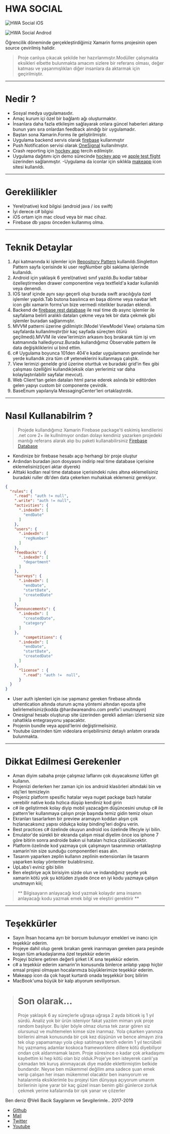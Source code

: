 # HWA SOCIAL

![HWA Social iOS](https://github.com/VB10/HWASocial/blob/master/demo/Screen%20Shot%202019-02-05%20at%2020.16.15.png?raw=true)

![HWA Social Androd](https://github.com/VB10/HWASocial/blob/master/demo/Screen%20Shot%202019-02-05%20at%2020.10.16.png?raw=true)

Öğrencilik döneminde gerçekleştirdiğimiz Xamarin forms projesinin open source çevirilmiş halidir.

> Proje canlıya çıkacak şekilde her hazırlanmıştır.Modüller çalışmakta eksikleri elbette bulunmakta amacım sizlere bir referans olması, değer katması ve yaşanmışlıkları diğer insanlara da aktarmak için geçirilmiştir.

----------
# Nedir ?
- Sosyal medya uygulamasıdır.
- Amaç kurum içi özel bir bağlantı ağı oluşturmaktır.
- İnsanlara daha fazla etkileşim sağlayarak onlara güncel haberleri aktarıp bunun yanı sıra onlardan feedback alındığı bir uygulamadır.
- Baştan sona Xamarin.Forms ile geliştirilmiştir.
- Uygulama backend servis olarak [firebase](https://console.firebase.google.com/u/0/) kullanmıştır
- Push Notification servisi olarak [OneSignal](https://onesignal.com/) kullanılmıştır.
- Crash reporting için [hockey app](https://hockeyapp.net/) tercih edilmiştir.
- Uygulama dağıtımı için demo sürecinde [hockey app](https://hockeyapp.net/) ve [apple test flight](https://developer.apple.com/testflight/) üzerinden sağlanmıştır.
-Uygulama da iconlar için sıklıkla [makeapp](https://makeappicon.com/) icon sitesi kullanıldı.

----------
# Gereklilikler
- Yerel(native) kod bilgisi (android java / ios swift)
- İyi derece c# bilgisi
- iOS ortam için mac cloud veya bir mac cihaz.
- Firebase db yapısı önceden kullanmış olma.

----------
# Teknik Detaylar
1. Api katmanında ki işlemler için [Repository Pattern](https://medium.com/@hardwareandro/geli%C5%9Ftiricinin-rehberi-55cf3e4703a3) kullanıldı.Singletton Pattern sayfa içerisinde ki user regNumber gibi  saklama işlerinde kullanıldı.
2.  Android için yaklaşık 6 yerel(native) sınıf yazıldı.Bu kodlar tabbar özelleştirmeden drawer componentine veya textfield'a kadar kullanıldı veya denendi.
3. IOS taraf içinde aynı sayı geçerli olup burada swift aracılığıyla özel işlemler yapıldı.Tab butona basılınca en başa dönme veya navbar left icon gibi xamarin forms'un bize vermedi nitelikler buradan eklendi.
4. Backend de [firebase rest database](https://firebase.google.com/docs/reference/rest/database/) ile real time db async işlemler ile sayfalama belirli aralıklı dataları çekme veya tek bir data çekmek gibi işlemler buradan sağlanmıştır.
5. MVVM patterni üzerine gidilmiştir.(Model ViewModel View) ortalama tüm sayfalarda kullanılmıştır(bir kaç sayfada süreçten ötürü geçilmedi).MVVM ile view'lerimizin arkasını boş bırakarak tüm işi vm katmanında hallediyoruz.Burada kullandığımız Observable pattern ile data değişikliklerini ui bind ettim.
6. c# Uygulama boyunca 101den 404'e kadar uygulamanın genelinde her yerde kullandık zira tüm c# yeteneklerini kullanmaya çalıştık.
7. View lerimizi genelde grid üzerine oturttuk ve buradaki grid'in flex gibi çalışması özelliğini kullandık(eksik olan yerlerimiz var daha kolaylaştırılabilir sayfalar mevcut).
8. Web Client'tan gelen dataları html parse ederek aslında bir editörden gelen yapıyı custom bir componente çevirdik.
9. BaseEnum yapılarıyla MessagingCenter'leri ortaklaştırdık.


----------
# Nasıl Kullanabilrim ?

> Projede kullandığımız Xamarin Firebase package'ti eskimiş kendilerini .net core 2+ ile kullnılmıyor ondan dolayı kendiniz yazarken projedeki mantığı referans alarak alıp bu paketi kullanabilirsiniz [Firebase Database](https://www.nuget.org/packages/FirebaseDatabase.net/)

- Kendinize bir firebase hesabı açıp herhangi bir proje oluştur
- Ardından buradan json dosyasını indirip real time database içerisine eklemelisiniz(içeri aktar diyerek)
- Alttaki kodları real time database içerisindeki rules altına eklemelisiniz buradaki ruller db'den data çekerken muhakkak eklemeniz gerekiyor.
```json
{
  "rules": {
    ".read": "auth != null",
    ".write": "auth != null",
    "activities": {
      ".indexOn": [
        "endDate"
      ]
    },
    "users": {
      ".indexOn": [
        "regNumber"
      ]
    },
    "feedbacks": {
      ".indexOn": [
        "department"
      ]
    },
    "surveys": {
      ".indexOn": [
        "endDate",
        "startDate",
        "createdDate"
      ]
    },
    "announcements": {
      ".indexOn": [
        "createdDate",
        "category"
      ]
    },
        "competitions": {
      ".indexOn": [
        "endDate",
        "startDate",
        "createdDate"
      ]
    },
      "license" : {
        ".read": "auth !=  null",
      }
  } 
}
```
- User auth işlemleri için ise yapmanız gereken firebase altında uthentication altında oturum açma yöntemi altından eposta şifre belirlemelisiniz(kodda @hardwareandro.com prefix'i unutmayın)
- Onesignal hesabı oluşturup site üzerinden gerekli adımları izlerseniz size rahatlıkla entegrasyonu yapacaktır.
- Projenin bundle veya appid'lerini değiştirmelisiniz.
- Youtube üzerinden tüm videolara erişebilirsiniz detaylı anlatım orarada bulunmakta.

----------
# Dikkat Edilmesi Gerekenler
- Aman diyim sabaha proje çalışmaz laflarını çok duyacaksınız lütfen git kullanın.
- Projenizi derlerken her zaman için ios android klasörleri altındaki bin ve obj'leri temizleyin
- Projeniz platform spesific hatalar veya nuget package bazlı hatalar verebilir native koda hızlıca düşüp kendiniz kod girin    
- c# ile geliştirmek kolay diyip mobil yazacağım düşüncesini unutup c# ile pattern'ler kullanmaya çalışın proje başında temiz gidin temiz olsun
- Ekranları tasarlarken bir preview aramayın koddan alışın çok hızlanacaksınız yapısı oldukça kolay binding'leri doğru verin.
- Best practices c# özelinde okuyun android ios özelinde lifecyle iyi bilin.
- Emulator'de sürekli bir ekranda çalışın misal diyelim önce ios iphone 7 göre bitirin sonra androide bakın ui hataları hızlıca çözülüecektir.
- Platform özelinde kod yazmaya çok çalışmayın tasarımınızı ortaklaştırıp xamarin'nin size sunduğu componentleri esas alın.
- Tasarım yaparken zeplin kullanın zeplinin extensionları ile tasarım yaparken kolay yöntemler bulablirsiniz.
- UpLabs'i eviniz gibi bilin
- Ben eleştiriye açık birisiyim sizde olun ve indandığınız şeyde yok xamarin kötü yok şu kötüden ziyade önce en iyi kodu yazmaya çalışın unutmayın kiii;

> ** Bilgisayarın anlayacağı kod yazmak kolaydır ama insanın anlayacağı kodu yazmak emek bilgi ve eleştiri gerektirir ** 

----------
# Teşekkürler
- Sayın İhsan hocama ayrı bir borcum bulunuyor emekleri ve inancı için teşekkür ederim.
- Projeye dahil olup gerek bırakan gerek inanmayan gereken para peşinde koşan tüm arkadaşlarıma özel teşekkür ederim    
- Projeyi bizlere getiren değerli şirket I.K sına teşekkür ederim.
- c# a teşekkür ederim xamarin'in konusunda binlerce anlatıp yapıp hiçbir emsal projesi olmayan hocalarımıza büyüklerimize teşekkür ederim.
- Makeapp icon da çok hayat kurtardı onada teşşekkür borç bilirim
- MacBook'uma büyük bir kalp atıyorum seviliyorsun.



> # Son olarak...
> Proje yaklaşık 6 ay süreçlerle uğraşa uğraşa 2 ayda biticek iş 1 yıl sürdü.
> Analiz yok bir ürün isteniyor fakat yazılım mimarı yok proje random başlıyor.
> Bu işler böyle olmaz olursa tek zarar gören siz olursunuz ve muhtemelen kimse size inanmaz.
> Yola çıkarken yanınıza birilerini almak konusunda bir çok kez düşünün ve bence almayın zira tek olup yapamamayı yola çıkıp satılmaya tercih ederim
> 1 yıl tecrübeli hiç yazmamış adamlar koskoca frameworklere dillere kötü diyebiliyor ondan çok aldanmamak lazım.
> Proje süresince o kadar çok arkadaşımı kaybettim ki hep kötü olan biz olduk.Proje'ye ben isteyerek  canlı'ya çıkmadan tek kuruş alınmayacak diye madde eklettirmiştim belkide bundandır.
> Neyse ben mükemmel değilim ama sadece şuan emek verip çalışan her insan mükemmel olacaktır ben inanıyorum ve hatalarımla eksiklerimle bu projeyi tüm dünyaya açıyorum umarım birilerinin işine yarar bir kaç güzel insan benim gibi günlerce zorluk çekmek yerine kafalarında bir ışık yanar ve çözerler 


Ben deniz  @Veli Bacik Saygılarım ve Sevgilerimle.. 2017-2019
- [Github](https://github.com/VB10)
- [Mail](hardwareandro@gmail.com)
- [Twitter](https://twitter.com/10VBacik)
- [Youtube](https://www.youtube.com/channel/UCdUaAKTLJrPZFStzEJnpQAg)






